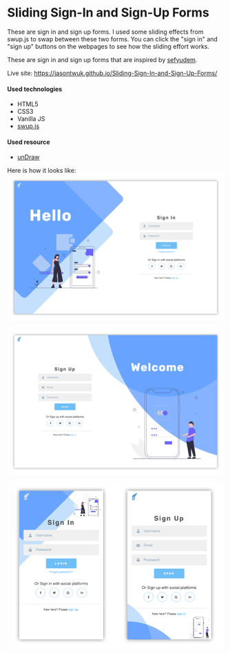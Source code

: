# Sliding Sign-In and Sign-Up Forms

These are sign in and sign up forms. I used some sliding effects from swup.js to swap between these two forms. You can click the "sign in" and "sign up" buttons on the webpages to see how the sliding effort works.

These are sign in and sign up forms that are inspired by [sefyudem](https://github.com/sefyudem/Sliding-Sign-In-Sign-Up-Form).

Live site: https://jasontwuk.github.io/Sliding-Sign-In-and-Sign-Up-Forms/

#### Used technologies

- HTML5
- CSS3
- Vanilla JS
- [swup.js](https://github.com/swup/swup)

#### Used resource

- [unDraw](https://undraw.co/)

Here is how it looks like:
![sliding forms](./img/sliding-1.png)

![sliding forms](./img/sliding-2.png)

![sliding forms](./img/sliding-3.png)
